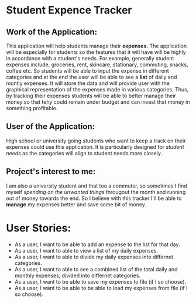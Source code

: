 # Student Expence Tracker

## Work of the Application:
This application will help students manage their **expenses**. The application will be especially for students so the features that it will have will be highly in accordance with a student's needs. For example, generally student expenses include, groceries, rent, skincare, stationary, commuting, snacks, coffee etc. So students will be able to input the expense in different categories and at the end the user will be able to see a **list** of daily and montly expenses. It will store the data and will provide user with the graphical representation of the expenses made in various categories. Thus, by tracking their expenses students will be able to better manage their money so that tehy could remain under budget and can invest that money in something profitable. 

## User of the Application:
High school or university going students who want to keep a track on their expenses could use this application. It is particularly designed for *student needs* as the categories will align to student needs more closely.

## Project's interest to me:
I am also a university student and that too a commuter, so sometimes I find myself *spending on the unwanted things* througout the month and running out of money towards the end. So I believe with this tracker I'll be able to **manage** my expenses better and save some bit of money.


# User Stories:

- As a user, I want to be able to add an expense to the list for that day. 
- As a user, I want to able to view a list of my daily expenses.
- As a user, I want to able to divide my daily expenses into differnet categories.
- As a user, I want to able to see a combined list of the total daily and monthly expenses, divided into differnet categories.
- As a user, I want to be able to save my expenses to file (if I so choose).
- As a user, I want to be able to be able to load my expenses from file (if I so choose).

 